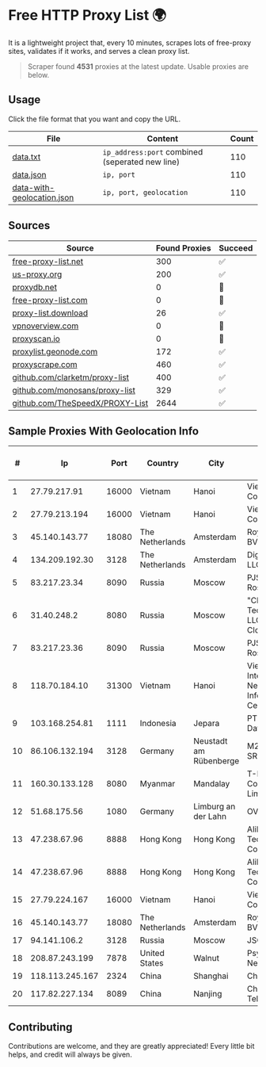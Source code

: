 
# Free HTTP Proxy List 🌍

It is a lightweight project that, every 10 minutes, scrapes lots of free-proxy sites, validates if it works, and serves a clean proxy list.


> Scraper found **4531** proxies at the latest update. Usable proxies are below.

## Usage

Click the file format that you want and copy the URL.


|File|Content|Count|
|----|-------|-----|
|[data.txt](https://raw.githubusercontent.com/themiralay/Proxy-List-World/master/data.txt)|`ip_address:port` combined (seperated new line)|110|
|[data.json](https://raw.githubusercontent.com/themiralay/Proxy-List-World/master/data.json)|`ip, port`|110|
|[data-with-geolocation.json](https://raw.githubusercontent.com/themiralay/Proxy-List-World/master/data-with-geolocation.json)|`ip, port, geolocation`|110|

## Sources

|Source|Found Proxies|Succeed|
|------|-------------|-------|
|[free-proxy-list.net](https://free-proxy-list.net)|300|✅|
|[us-proxy.org](https://www.us-proxy.org)|200|✅|
|[proxydb.net](http://proxydb.net)|0|🚫|
|[free-proxy-list.com](https://free-proxy-list.com/?page=&port=&type%5B%5D=http&type%5B%5D=https&up_time=0&search=Search)|0|🚫|
|[proxy-list.download](https://www.proxy-list.download/HTTP)|26|✅|
|[vpnoverview.com](https://vpnoverview.com/privacy/anonymous-browsing/free-proxy-servers)|0|🚫|
|[proxyscan.io](https://www.proxyscan.io)|0|🚫|
|[proxylist.geonode.com](https://proxylist.geonode.com/api/proxy-list?limit=300&page=1&sort_by=lastChecked&sort_type=desc&protocols=http,https)|172|✅|
|[proxyscrape.com](https://api.proxyscrape.com/v2/?request=displayproxies&protocol=http&timeout=10000&country=all&ssl=all&anonymity=all)|460|✅|
|[github.com/clarketm/proxy-list](https://raw.githubusercontent.com/clarketm/proxy-list/master/proxy-list-raw.txt)|400|✅|
|[github.com/monosans/proxy-list](https://raw.githubusercontent.com/monosans/proxy-list/main/proxies/http.txt)|329|✅|
|[github.com/TheSpeedX/PROXY-List](https://raw.githubusercontent.com/TheSpeedX/PROXY-List/master/http.txt)|2644|✅|


## Sample Proxies With Geolocation Info

|#|Ip|Port|Country|City|Internet Service Provider|
|-|--|----|-------|----|-------------------------|
|1|27.79.217.91|16000|Vietnam|Hanoi|Viettel Corporation|
|2|27.79.213.194|16000|Vietnam|Hanoi|Viettel Corporation|
|3|45.140.143.77|18080|The Netherlands|Amsterdam|RoyaleHosting BV|
|4|134.209.192.30|3128|The Netherlands|Amsterdam|DigitalOcean, LLC|
|5|83.217.23.34|8090|Russia|Moscow|PJSC Rostelecom|
|6|31.40.248.2|8080|Russia|Moscow|"Cloud Technologies" LLC trading as Cloud.ru|
|7|83.217.23.36|8090|Russia|Moscow|PJSC Rostelecom|
|8|118.70.184.10|31300|Vietnam|Hanoi|Vietnam Internet Network Information Center|
|9|103.168.254.81|1111|Indonesia|Jepara|PT Fahasa Tri Data|
|10|86.106.132.194|3128|Germany|Neustadt am Rübenberge|M247 Europe SRL|
|11|160.30.133.128|8080|Myanmar|Mandalay|T-Link Group Company Limited|
|12|51.68.175.56|1080|Germany|Limburg an der Lahn|OVH SAS|
|13|47.238.67.96|8888|Hong Kong|Hong Kong|Alibaba (US) Technology Co., Ltd.|
|14|47.238.67.96|8888|Hong Kong|Hong Kong|Alibaba (US) Technology Co., Ltd.|
|15|27.79.224.167|16000|Vietnam|Hanoi|Viettel Corporation|
|16|45.140.143.77|18080|The Netherlands|Amsterdam|RoyaleHosting BV|
|17|94.141.106.2|3128|Russia|Moscow|JSC Mastertel|
|18|208.87.243.199|7878|United States|Walnut|Psychz Networks|
|19|118.113.245.167|2324|China|Shanghai|Chinanet|
|20|117.82.227.134|8089|China|Nanjing|China Telecom|



## Contributing

Contributions are welcome, and they are greatly appreciated! Every
little bit helps, and credit will always be given.

